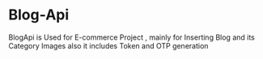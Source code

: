 # Blog-Api
BlogApi is Used for E-commerce Project , mainly for Inserting Blog and its Category Images also it includes Token and OTP generation
